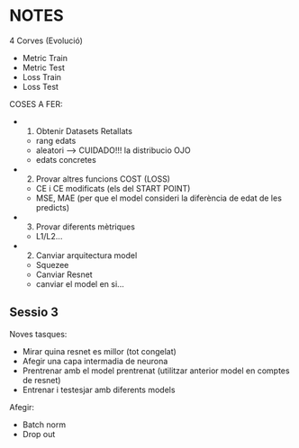 # NOTES

4 Corves  (Evolució) 
- Metric Train
- Metric Test
- Loss Train 
- Loss Test

COSES A FER:
- 1. Obtenir Datasets Retallats
    - rang edats
    - aleatori --> CUIDADO!!! la distribucio OJO
    - edats concretes

- 2. Provar altres funcions COST (LOSS)
    - CE i CE modificats (els del START POINT)
    - MSE, MAE (per que el model consideri la diferència de edat de les predicts)

- 3. Provar diferents mètriques
    - L1/L2...

- 2. Canviar arquitectura model
    - Squezee
    - Canviar Resnet
    - canviar el model en si...

## Sessio 3

Noves tasques:
- Mirar quina resnet es millor (tot congelat)
- Afegir una capa intermadia de neurona
- Prentrenar amb el model prentrenat (utilitzar anterior model en comptes de resnet)
- Entrenar i testesjar amb diferents models 

Afegir:
- Batch norm
- Drop out
